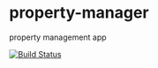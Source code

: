 property-manager
================

property management app

[![Build Status](https://travis-ci.org/JoyP/property-manager.svg?branch=master)](https://travis-ci.org/JoyP/property-manager)
